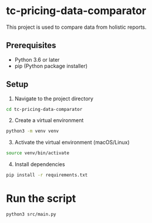 # tc-pricing-data-comparator
This project is used to compare data from holistic reports.

## Prerequisites
- Python 3.6 or later
- pip (Python package installer)

## Setup
1. Navigate to the project directory
```bash
cd tc-pricing-data-comparator
```

2. Create a virtual environment
```bash
python3 -m venv venv
```

3. Activate the virtual environment (macOS/Linux)
```bash
source venv/bin/activate
```

4. Install dependencies
```bash
pip install -r requirements.txt
```

# Run the script
```bash
python3 src/main.py
```

